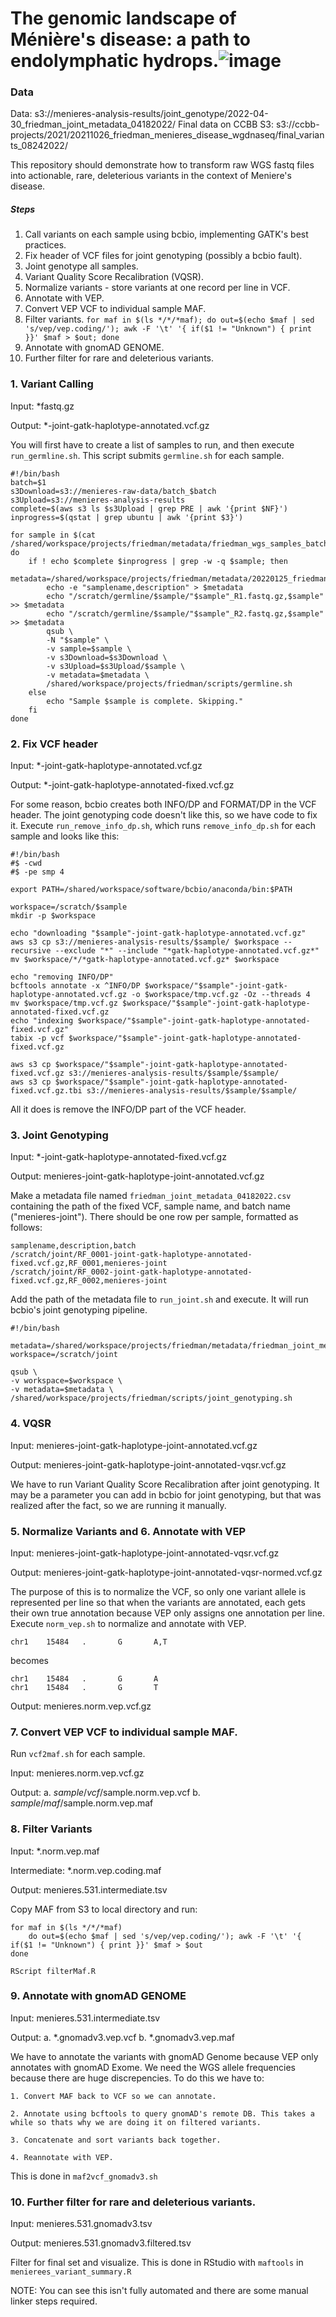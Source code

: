 # The genomic landscape of Ménière's disease: a path to endolymphatic hydrops.![image](https://github.com/ucsd-ccbb/Friedman_WGS/assets/5123063/947ffc58-9109-43a2-973a-a25c5c1334be)


### Data
Data: s3://menieres-analysis-results/joint_genotype/2022-04-30_friedman_joint_metadata_04182022/
Final data on CCBB S3: s3://ccbb-projects/2021/20211026_friedman_menieres_disease_wgdnaseq/final_variants_08242022/

This repository should demonstrate how to transform raw WGS fastq files into actionable, rare, deleterious variants in the context of Meniere's disease.

##### Steps

1. Call variants on each sample using bcbio, implementing GATK's best practices.
2. Fix header of VCF files for joint genotyping (possibly a bcbio fault).
3. Joint genotype all samples.
4. Variant Quality Score Recalibration (VQSR).
5. Normalize variants - store variants at one record per line in VCF.
6. Annotate with VEP.
7. Convert VEP VCF to individual sample MAF.
8. Filter variants. `for maf in $(ls */*/*maf); do out=$(echo $maf | sed 's/vep/vep.coding/'); awk -F '\t' '{ if($1 != "Unknown") { print }}' $maf > $out; done`
9. Annotate with gnomAD GENOME.
10. Further filter for rare and deleterious variants.

### 1. Variant Calling

Input: *fastq.gz

Output: *-joint-gatk-haplotype-annotated.vcf.gz

You will first have to create a list of samples to run, and then execute `run_germline.sh`. This script submits `germline.sh` for each sample.

```
#!/bin/bash
batch=$1
s3Download=s3://menieres-raw-data/batch_$batch
s3Upload=s3://menieres-analysis-results
complete=$(aws s3 ls $s3Upload | grep PRE | awk '{print $NF}')
inprogress=$(qstat | grep ubuntu | awk '{print $3}')

for sample in $(cat /shared/workspace/projects/friedman/metadata/friedman_wgs_samples_batch$batch.txt); do
    if ! echo $complete $inprogress | grep -w -q $sample; then
        metadata=/shared/workspace/projects/friedman/metadata/20220125_friedman_wgs_"$sample".csv
        echo -e "samplename,description" > $metadata
        echo "/scratch/germline/$sample/"$sample"_R1.fastq.gz,$sample" >> $metadata
        echo "/scratch/germline/$sample/"$sample"_R2.fastq.gz,$sample" >> $metadata
        qsub \
        -N "$sample" \
        -v sample=$sample \
        -v s3Download=$s3Download \
        -v s3Upload=$s3Upload/$sample \
        -v metadata=$metadata \
        /shared/workspace/projects/friedman/scripts/germline.sh
    else
        echo "Sample $sample is complete. Skipping."
    fi
done
```
### 2. Fix VCF header

Input: *-joint-gatk-haplotype-annotated.vcf.gz

Output: *-joint-gatk-haplotype-annotated-fixed.vcf.gz

For some reason, bcbio creates both INFO/DP and FORMAT/DP in the VCF header. The joint genotyping code doesn't like this, so we have code to fix it. Execute `run_remove_info_dp.sh`, which runs `remove_info_dp.sh` for each sample and looks like this:
```
#!/bin/bash
#$ -cwd
#$ -pe smp 4

export PATH=/shared/workspace/software/bcbio/anaconda/bin:$PATH

workspace=/scratch/$sample
mkdir -p $workspace

echo "downloading "$sample"-joint-gatk-haplotype-annotated.vcf.gz"
aws s3 cp s3://menieres-analysis-results/$sample/ $workspace --recursive --exclude "*" --include "*gatk-haplotype-annotated.vcf.gz*"
mv $workspace/*/*gatk-haplotype-annotated.vcf.gz* $workspace

echo "removing INFO/DP"
bcftools annotate -x ^INFO/DP $workspace/"$sample"-joint-gatk-haplotype-annotated.vcf.gz -o $workspace/tmp.vcf.gz -Oz --threads 4
mv $workspace/tmp.vcf.gz $workspace/"$sample"-joint-gatk-haplotype-annotated-fixed.vcf.gz
echo "indexing $workspace/"$sample"-joint-gatk-haplotype-annotated-fixed.vcf.gz"
tabix -p vcf $workspace/"$sample"-joint-gatk-haplotype-annotated-fixed.vcf.gz

aws s3 cp $workspace/"$sample"-joint-gatk-haplotype-annotated-fixed.vcf.gz s3://menieres-analysis-results/$sample/$sample/
aws s3 cp $workspace/"$sample"-joint-gatk-haplotype-annotated-fixed.vcf.gz.tbi s3://menieres-analysis-results/$sample/$sample/
```
All it does is remove the INFO/DP part of the VCF header.

### 3. Joint Genotyping

Input: *-joint-gatk-haplotype-annotated-fixed.vcf.gz

Output: menieres-joint-gatk-haplotype-joint-annotated.vcf.gz

Make a metadata file named `friedman_joint_metadata_04182022.csv` containing the path of the fixed VCF, sample name, and batch name ("menieres-joint"). There should be one row per sample, formatted as follows:
```
samplename,description,batch
/scratch/joint/RF_0001-joint-gatk-haplotype-annotated-fixed.vcf.gz,RF_0001,menieres-joint
/scratch/joint/RF_0002-joint-gatk-haplotype-annotated-fixed.vcf.gz,RF_0002,menieres-joint
```
Add the path of the metadata file to `run_joint.sh` and execute. It will run bcbio's joint genotyping pipeline.
```
#!/bin/bash

metadata=/shared/workspace/projects/friedman/metadata/friedman_joint_metadata_04182022.csv
workspace=/scratch/joint

qsub \
-v workspace=$workspace \
-v metadata=$metadata \
/shared/workspace/projects/friedman/scripts/joint_genotyping.sh
```

### 4. VQSR

Input: menieres-joint-gatk-haplotype-joint-annotated.vcf.gz

Output: menieres-joint-gatk-haplotype-joint-annotated-vqsr.vcf.gz

We have to run Variant Quality Score Recalibration after joint genotyping. It may be a parameter you can add in bcbio for joint genotyping, but that was realized after the fact, so we are running it manually.

### 5. Normalize Variants and 6. Annotate with VEP

Input: menieres-joint-gatk-haplotype-joint-annotated-vqsr.vcf.gz

Output: menieres-joint-gatk-haplotype-joint-annotated-vqsr-normed.vcf.gz

The purpose of this is to normalize the VCF, so only one variant allele is represented per line so that when the variants are annotated, each gets their own true annotation because VEP only assigns one annotation per line.  Execute `norm_vep.sh` to normalize and annotate with VEP.
```
chr1    15484   .       G       A,T
```
becomes
```
chr1    15484   .       G       A
chr1    15484   .       G       T
```

Output: menieres.norm.vep.vcf.gz

### 7. Convert VEP VCF to individual sample MAF.

Run `vcf2maf.sh` for each sample.

Input: menieres.norm.vep.vcf.gz

Output: a. $sample/vcf/$sample.norm.vep.vcf
        b. $sample/maf/$sample.norm.vep.maf

### 8. Filter Variants

Input: *.norm.vep.maf

Intermediate: *.norm.vep.coding.maf

Output: menieres.531.intermediate.tsv

Copy MAF from S3 to local directory and run:
```
for maf in $(ls */*/*maf)
    do out=$(echo $maf | sed 's/vep/vep.coding/'); awk -F '\t' '{ if($1 != "Unknown") { print }}' $maf > $out
done

RScript filterMaf.R
```

### 9. Annotate with gnomAD GENOME

Input: menieres.531.intermediate.tsv

Output: a. *.gnomadv3.vep.vcf
        b. *.gnomadv3.vep.maf
        
We have to annotate the variants with gnomAD Genome because VEP only annotates with gnomAD Exome. We need the WGS allele frequencies because there are huge discrepencies. To do this we have to:
   
    1. Convert MAF back to VCF so we can annotate.

    2. Annotate using bcftools to query gnomAD's remote DB. This takes a while so thats why we are doing it on filtered variants.
    
    3. Concatenate and sort variants back together.
    
    4. Reannotate with VEP.
    
This is done in `maf2vcf_gnomadv3.sh`

### 10. Further filter for rare and deleterious variants.

Input: menieres.531.gnomadv3.tsv

Output: menieres.531.gnomadv3.filtered.tsv

Filter for final set and visualize. This is done in RStudio with `maftools` in `menierees_variant_summary.R`

NOTE: You can see this isn't fully automated and there are some manual linker steps required.
